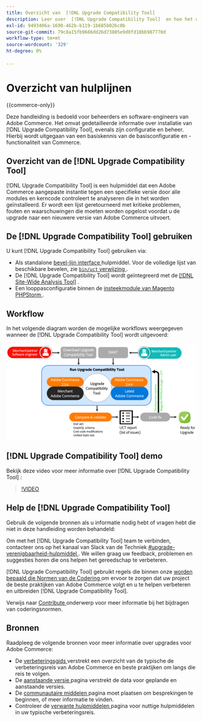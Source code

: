 ```yaml
---
title: Overzicht van  [!DNL Upgrade Compatibility Tool]
description: Leer over  [!DNL Upgrade Compatibility Tool]  en hoe het u met uw project van Adobe Commerce kan helpen.
exl-id: 9493406a-1690-462b-b119-1b685b026c0b
source-git-commit: 79c8a15fb9686dd26d73805e9d0fd18bb987770d
workflow-type: tm+mt
source-wordcount: '329'
ht-degree: 0%

---
```


# Overzicht van hulplijnen

{{commerce-only}}

Deze handleiding is bedoeld voor beheerders en software-engineers van Adobe Commerce. Het omvat gedetailleerde informatie over installatie van [!DNL Upgrade Compatibility Tool], evenals zijn configuratie en beheer. Hierbij wordt uitgegaan van een basiskennis van de basisconfiguratie en -functionaliteit van Commerce.

## Overzicht van de [!DNL Upgrade Compatibility Tool]

[!DNL Upgrade Compatibility Tool] is een hulpmiddel dat een Adobe Commerce aangepaste instantie tegen een specifieke versie door alle modules en kerncode controleert te analyseren die in het worden geïnstalleerd. Er wordt een lijst geretourneerd met kritieke problemen, fouten en waarschuwingen die moeten worden opgelost voordat u de upgrade naar een nieuwere versie van Adobe Commerce uitvoert.

## De [!DNL Upgrade Compatibility Tool] gebruiken

U kunt [!DNL Upgrade Compatibility Tool] gebruiken via:

- Als standalone [ bevel-lijn interface ](../upgrade-compatibility-tool/run.md) hulpmiddel. Voor de volledige lijst van beschikbare bevelen, zie [`bin/uct` verwijzing ](../../tools/reference/uct.md).
- De [!DNL Upgrade Compatibility Tool] wordt geïntegreerd met de [[!DNL Site-Wide Analysis Tool]](../upgrade-compatibility-tool/integrate-analysis-tool.md) .
- Een looppasconfiguratie binnen de [ insteekmodule van Magento PHPStorm ](../upgrade-compatibility-tool/run-configuration-phpstorm-plugin.md).

## Workflow

In het volgende diagram worden de mogelijke workflows weergegeven wanneer de [!DNL Upgrade Compatibility Tool] wordt uitgevoerd:

![[!DNL Upgrade Compatibility Tool] Diagram ](../../assets/upgrade-guide/uct-diagram-v5.png)

## [!DNL Upgrade Compatibility Tool] demo

Bekijk deze video voor meer informatie over [!DNL Upgrade Compatibility Tool] :

>[!VIDEO](https://video.tv.adobe.com/v/341245?quality=12)

## Help de [!DNL Upgrade Compatibility Tool]

Gebruik de volgende bronnen als u informatie nodig hebt of vragen hebt die niet in deze handleiding worden behandeld:

Om met het [!DNL Upgrade Compatibility Tool] team te verbinden, contacteer ons op het kanaal van Slack van de Techniek [ #upgrade-verenigbaarheid-hulpmiddel ](https://magentocommeng.slack.com/archives/C019Y143U9F). We willen graag uw feedback, problemen en suggesties horen die ons helpen het gereedschap te verbeteren.

[!DNL Upgrade Compatibility Tool] gebruikt regels die binnen onze [ worden bepaald die Normen van de Codering ](https://developer.adobe.com/commerce/php/coding-standards/) om ervoor te zorgen dat uw project de beste praktijken van Adobe Commerce volgt en u te helpen verbeteren en uitbreiden [!DNL Upgrade Compatibility Tool].

Verwijs naar [ Contribute ](https://developer.adobe.com/commerce/php/coding-standards/contributing/) onderwerp voor meer informatie bij het bijdragen van coderingsnormen.

## Bronnen

Raadpleeg de volgende bronnen voor meer informatie over upgrades voor Adobe Commerce:

- De [ verbeteringsgids ](../overview.md) verstrekt een overzicht van de typische de verbeteringsreis van Adobe Commerce en beste praktijken om langs die reis te volgen.
- De [ aanstaande versie ](https://experienceleague.adobe.com/nl/docs/commerce-operations/release/planning/schedule) pagina verstrekt de data voor geplande en aanstaande versies.
- De [ communautaire middelen ](https://developer.adobe.com/commerce/contributor/community/) pagina moet plaatsen om besprekingen te beginnen, of meer informatie te vinden.
- Controleer de [ verwante hulpmiddelen ](../upgrade-compatibility-tool/related-tools.md) pagina voor nuttige hulpmiddelen in uw typische verbeteringsreis.
